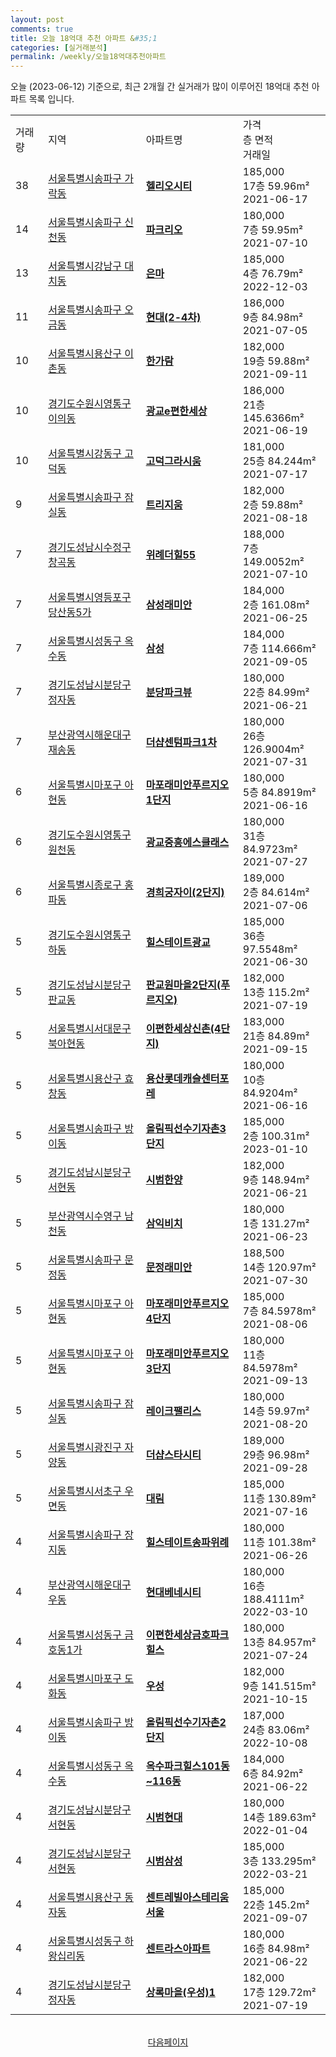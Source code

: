 ```yaml
---
layout: post
comments: true
title: 오늘 18억대 추천 아파트 &#35;1
categories: [실거래분석]
permalink: /weekly/오늘18억대추천아파트
---
```


오늘 (2023-06-12) 기준으로, 최근 2개월 간 실거래가 많이 이루어진 18억대 추천 아파트 목록 입니다.

<table class="sortable">
  <tr>
    <td>거래량</td>
    <td>지역</td>
    <td>아파트명</td>
    <td>가격<br>층 면적<br>거래일</td>
  </tr>

  <tr class="item">
    <td>38</td>
    <td><a href="/apt/서울특별시송파구가락동">서울특별시송파구 가락동</a></td>
    <td style="font-weight: bold;"><a href="/apt/서울특별시송파구가락동헬리오시티">헬리오시티</a></td>
    <td>185,000<br>17층  59.96m²<br>2021-06-17</td>
  </tr>

  <tr class="item">
    <td>14</td>
    <td><a href="/apt/서울특별시송파구신천동">서울특별시송파구 신천동</a></td>
    <td style="font-weight: bold;"><a href="/apt/서울특별시송파구신천동파크리오">파크리오</a></td>
    <td>180,000<br>7층  59.95m²<br>2021-07-10</td>
  </tr>

  <tr class="item">
    <td>13</td>
    <td><a href="/apt/서울특별시강남구대치동">서울특별시강남구 대치동</a></td>
    <td style="font-weight: bold;"><a href="/apt/서울특별시강남구대치동은마">은마</a></td>
    <td>185,000<br>4층  76.79m²<br>2022-12-03</td>
  </tr>

  <tr class="item">
    <td>11</td>
    <td><a href="/apt/서울특별시송파구오금동">서울특별시송파구 오금동</a></td>
    <td style="font-weight: bold;"><a href="/apt/서울특별시송파구오금동현대(2-4차)">현대(2-4차)</a></td>
    <td>186,000<br>9층  84.98m²<br>2021-07-05</td>
  </tr>

  <tr class="item">
    <td>10</td>
    <td><a href="/apt/서울특별시용산구이촌동">서울특별시용산구 이촌동</a></td>
    <td style="font-weight: bold;"><a href="/apt/서울특별시용산구이촌동한가람">한가람</a></td>
    <td>182,000<br>19층  59.88m²<br>2021-09-11</td>
  </tr>

  <tr class="item">
    <td>10</td>
    <td><a href="/apt/경기도수원시영통구이의동">경기도수원시영통구 이의동</a></td>
    <td style="font-weight: bold;"><a href="/apt/경기도수원시영통구이의동광교e편한세상">광교e편한세상</a></td>
    <td>186,000<br>21층  145.6366m²<br>2021-06-19</td>
  </tr>

  <tr class="item">
    <td>10</td>
    <td><a href="/apt/서울특별시강동구고덕동">서울특별시강동구 고덕동</a></td>
    <td style="font-weight: bold;"><a href="/apt/서울특별시강동구고덕동고덕그라시움">고덕그라시움</a></td>
    <td>181,000<br>25층  84.244m²<br>2021-07-17</td>
  </tr>

  <tr class="item">
    <td>9</td>
    <td><a href="/apt/서울특별시송파구잠실동">서울특별시송파구 잠실동</a></td>
    <td style="font-weight: bold;"><a href="/apt/서울특별시송파구잠실동트리지움">트리지움</a></td>
    <td>182,000<br>2층  59.88m²<br>2021-08-18</td>
  </tr>

  <tr class="item">
    <td>7</td>
    <td><a href="/apt/경기도성남시수정구창곡동">경기도성남시수정구 창곡동</a></td>
    <td style="font-weight: bold;"><a href="/apt/경기도성남시수정구창곡동위례더힐55">위례더힐55</a></td>
    <td>188,000<br>7층  149.0052m²<br>2021-07-10</td>
  </tr>

  <tr class="item">
    <td>7</td>
    <td><a href="/apt/서울특별시영등포구당산동5가">서울특별시영등포구 당산동5가</a></td>
    <td style="font-weight: bold;"><a href="/apt/서울특별시영등포구당산동5가삼성래미안">삼성래미안</a></td>
    <td>184,000<br>2층  161.08m²<br>2021-06-25</td>
  </tr>

  <tr class="item">
    <td>7</td>
    <td><a href="/apt/서울특별시성동구옥수동">서울특별시성동구 옥수동</a></td>
    <td style="font-weight: bold;"><a href="/apt/서울특별시성동구옥수동삼성">삼성</a></td>
    <td>184,000<br>7층  114.666m²<br>2021-09-05</td>
  </tr>

  <tr class="item">
    <td>7</td>
    <td><a href="/apt/경기도성남시분당구정자동">경기도성남시분당구 정자동</a></td>
    <td style="font-weight: bold;"><a href="/apt/경기도성남시분당구정자동분당파크뷰">분당파크뷰</a></td>
    <td>180,000<br>22층  84.99m²<br>2021-06-21</td>
  </tr>

  <tr class="item">
    <td>7</td>
    <td><a href="/apt/부산광역시해운대구재송동">부산광역시해운대구 재송동</a></td>
    <td style="font-weight: bold;"><a href="/apt/부산광역시해운대구재송동더샵센텀파크1차">더샵센텀파크1차</a></td>
    <td>180,000<br>26층  126.9004m²<br>2021-07-31</td>
  </tr>

  <tr class="item">
    <td>6</td>
    <td><a href="/apt/서울특별시마포구아현동">서울특별시마포구 아현동</a></td>
    <td style="font-weight: bold;"><a href="/apt/서울특별시마포구아현동마포래미안푸르지오1단지">마포래미안푸르지오1단지</a></td>
    <td>180,000<br>5층  84.8919m²<br>2021-06-16</td>
  </tr>

  <tr class="item">
    <td>6</td>
    <td><a href="/apt/경기도수원시영통구원천동">경기도수원시영통구 원천동</a></td>
    <td style="font-weight: bold;"><a href="/apt/경기도수원시영통구원천동광교중흥에스클래스">광교중흥에스클래스</a></td>
    <td>180,000<br>31층  84.9723m²<br>2021-07-27</td>
  </tr>

  <tr class="item">
    <td>6</td>
    <td><a href="/apt/서울특별시종로구홍파동">서울특별시종로구 홍파동</a></td>
    <td style="font-weight: bold;"><a href="/apt/서울특별시종로구홍파동경희궁자이(2단지)">경희궁자이(2단지)</a></td>
    <td>189,000<br>2층  84.614m²<br>2021-07-06</td>
  </tr>

  <tr class="item">
    <td>5</td>
    <td><a href="/apt/경기도수원시영통구하동">경기도수원시영통구 하동</a></td>
    <td style="font-weight: bold;"><a href="/apt/경기도수원시영통구하동힐스테이트광교">힐스테이트광교</a></td>
    <td>185,000<br>36층  97.5548m²<br>2021-06-30</td>
  </tr>

  <tr class="item">
    <td>5</td>
    <td><a href="/apt/경기도성남시분당구판교동">경기도성남시분당구 판교동</a></td>
    <td style="font-weight: bold;"><a href="/apt/경기도성남시분당구판교동판교원마을2단지(푸르지오)">판교원마을2단지(푸르지오)</a></td>
    <td>182,000<br>13층  115.2m²<br>2021-07-19</td>
  </tr>

  <tr class="item">
    <td>5</td>
    <td><a href="/apt/서울특별시서대문구북아현동">서울특별시서대문구 북아현동</a></td>
    <td style="font-weight: bold;"><a href="/apt/서울특별시서대문구북아현동이편한세상신촌(4단지)">이편한세상신촌(4단지)</a></td>
    <td>183,000<br>21층  84.89m²<br>2021-09-15</td>
  </tr>

  <tr class="item">
    <td>5</td>
    <td><a href="/apt/서울특별시용산구효창동">서울특별시용산구 효창동</a></td>
    <td style="font-weight: bold;"><a href="/apt/서울특별시용산구효창동용산롯데캐슬센터포레">용산롯데캐슬센터포레</a></td>
    <td>180,000<br>10층  84.9204m²<br>2021-06-16</td>
  </tr>

  <tr class="item">
    <td>5</td>
    <td><a href="/apt/서울특별시송파구방이동">서울특별시송파구 방이동</a></td>
    <td style="font-weight: bold;"><a href="/apt/서울특별시송파구방이동올림픽선수기자촌3단지">올림픽선수기자촌3단지</a></td>
    <td>185,000<br>2층  100.31m²<br>2023-01-10</td>
  </tr>

  <tr class="item">
    <td>5</td>
    <td><a href="/apt/경기도성남시분당구서현동">경기도성남시분당구 서현동</a></td>
    <td style="font-weight: bold;"><a href="/apt/경기도성남시분당구서현동시범한양">시범한양</a></td>
    <td>182,000<br>9층  148.94m²<br>2021-06-21</td>
  </tr>

  <tr class="item">
    <td>5</td>
    <td><a href="/apt/부산광역시수영구남천동">부산광역시수영구 남천동</a></td>
    <td style="font-weight: bold;"><a href="/apt/부산광역시수영구남천동삼익비치">삼익비치</a></td>
    <td>180,000<br>1층  131.27m²<br>2021-06-23</td>
  </tr>

  <tr class="item">
    <td>5</td>
    <td><a href="/apt/서울특별시송파구문정동">서울특별시송파구 문정동</a></td>
    <td style="font-weight: bold;"><a href="/apt/서울특별시송파구문정동문정래미안">문정래미안</a></td>
    <td>188,500<br>14층  120.97m²<br>2021-07-30</td>
  </tr>

  <tr class="item">
    <td>5</td>
    <td><a href="/apt/서울특별시마포구아현동">서울특별시마포구 아현동</a></td>
    <td style="font-weight: bold;"><a href="/apt/서울특별시마포구아현동마포래미안푸르지오4단지">마포래미안푸르지오4단지</a></td>
    <td>185,000<br>7층  84.5978m²<br>2021-08-06</td>
  </tr>

  <tr class="item">
    <td>5</td>
    <td><a href="/apt/서울특별시마포구아현동">서울특별시마포구 아현동</a></td>
    <td style="font-weight: bold;"><a href="/apt/서울특별시마포구아현동마포래미안푸르지오3단지">마포래미안푸르지오3단지</a></td>
    <td>180,000<br>11층  84.5978m²<br>2021-09-13</td>
  </tr>

  <tr class="item">
    <td>5</td>
    <td><a href="/apt/서울특별시송파구잠실동">서울특별시송파구 잠실동</a></td>
    <td style="font-weight: bold;"><a href="/apt/서울특별시송파구잠실동레이크팰리스">레이크팰리스</a></td>
    <td>180,000<br>14층  59.97m²<br>2021-08-20</td>
  </tr>

  <tr class="item">
    <td>5</td>
    <td><a href="/apt/서울특별시광진구자양동">서울특별시광진구 자양동</a></td>
    <td style="font-weight: bold;"><a href="/apt/서울특별시광진구자양동더샵스타시티">더샵스타시티</a></td>
    <td>189,000<br>29층  96.98m²<br>2021-09-28</td>
  </tr>

  <tr class="item">
    <td>5</td>
    <td><a href="/apt/서울특별시서초구우면동">서울특별시서초구 우면동</a></td>
    <td style="font-weight: bold;"><a href="/apt/서울특별시서초구우면동대림">대림</a></td>
    <td>185,000<br>11층  130.89m²<br>2021-07-16</td>
  </tr>

  <tr class="item">
    <td>4</td>
    <td><a href="/apt/서울특별시송파구장지동">서울특별시송파구 장지동</a></td>
    <td style="font-weight: bold;"><a href="/apt/서울특별시송파구장지동힐스테이트송파위례">힐스테이트송파위례</a></td>
    <td>180,000<br>11층  101.38m²<br>2021-06-26</td>
  </tr>

  <tr class="item">
    <td>4</td>
    <td><a href="/apt/부산광역시해운대구우동">부산광역시해운대구 우동</a></td>
    <td style="font-weight: bold;"><a href="/apt/부산광역시해운대구우동현대베네시티">현대베네시티</a></td>
    <td>180,000<br>16층  188.4111m²<br>2022-03-10</td>
  </tr>

  <tr class="item">
    <td>4</td>
    <td><a href="/apt/서울특별시성동구금호동1가">서울특별시성동구 금호동1가</a></td>
    <td style="font-weight: bold;"><a href="/apt/서울특별시성동구금호동1가이편한세상금호파크힐스">이편한세상금호파크힐스</a></td>
    <td>180,000<br>13층  84.957m²<br>2021-07-24</td>
  </tr>

  <tr class="item">
    <td>4</td>
    <td><a href="/apt/서울특별시마포구도화동">서울특별시마포구 도화동</a></td>
    <td style="font-weight: bold;"><a href="/apt/서울특별시마포구도화동우성">우성</a></td>
    <td>182,000<br>9층  141.515m²<br>2021-10-15</td>
  </tr>

  <tr class="item">
    <td>4</td>
    <td><a href="/apt/서울특별시송파구방이동">서울특별시송파구 방이동</a></td>
    <td style="font-weight: bold;"><a href="/apt/서울특별시송파구방이동올림픽선수기자촌2단지">올림픽선수기자촌2단지</a></td>
    <td>187,000<br>24층  83.06m²<br>2022-10-08</td>
  </tr>

  <tr class="item">
    <td>4</td>
    <td><a href="/apt/서울특별시성동구옥수동">서울특별시성동구 옥수동</a></td>
    <td style="font-weight: bold;"><a href="/apt/서울특별시성동구옥수동옥수파크힐스101동~116동">옥수파크힐스101동~116동</a></td>
    <td>184,000<br>6층  84.92m²<br>2021-06-22</td>
  </tr>

  <tr class="item">
    <td>4</td>
    <td><a href="/apt/경기도성남시분당구서현동">경기도성남시분당구 서현동</a></td>
    <td style="font-weight: bold;"><a href="/apt/경기도성남시분당구서현동시범현대">시범현대</a></td>
    <td>180,000<br>14층  189.63m²<br>2022-01-04</td>
  </tr>

  <tr class="item">
    <td>4</td>
    <td><a href="/apt/경기도성남시분당구서현동">경기도성남시분당구 서현동</a></td>
    <td style="font-weight: bold;"><a href="/apt/경기도성남시분당구서현동시범삼성">시범삼성</a></td>
    <td>185,000<br>3층  133.295m²<br>2022-03-21</td>
  </tr>

  <tr class="item">
    <td>4</td>
    <td><a href="/apt/서울특별시용산구동자동">서울특별시용산구 동자동</a></td>
    <td style="font-weight: bold;"><a href="/apt/서울특별시용산구동자동센트레빌아스테리움서울">센트레빌아스테리움서울</a></td>
    <td>185,000<br>22층  145.2m²<br>2021-09-07</td>
  </tr>

  <tr class="item">
    <td>4</td>
    <td><a href="/apt/서울특별시성동구하왕십리동">서울특별시성동구 하왕십리동</a></td>
    <td style="font-weight: bold;"><a href="/apt/서울특별시성동구하왕십리동센트라스아파트">센트라스아파트</a></td>
    <td>180,000<br>16층  84.98m²<br>2021-06-22</td>
  </tr>

  <tr class="item">
    <td>4</td>
    <td><a href="/apt/경기도성남시분당구정자동">경기도성남시분당구 정자동</a></td>
    <td style="font-weight: bold;"><a href="/apt/경기도성남시분당구정자동상록마을(우성)1">상록마을(우성)1</a></td>
    <td>182,000<br>17층  129.72m²<br>2021-07-19</td>
  </tr>

  <tr>
      <script async src="https://pagead2.googlesyndication.com/pagead/js/adsbygoogle.js?client=ca-pub-3485438051770037"
          crossorigin="anonymous"></script>
      <ins class="adsbygoogle"
          style="display:block"
          data-ad-format="fluid"
          data-ad-layout-key="-fb+5w+4e-db+86"
          data-ad-client="ca-pub-3485438051770037"
          data-ad-slot="1827090281"></ins>
      <script>
          (adsbygoogle = window.adsbygoogle || []).push({});
      </script>
  </tr>
    
</table>

<br>
<center><a href="/weekly/오늘18억대추천아파트2">다음페이지</a></center>
<br><br>
